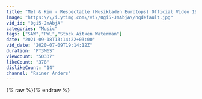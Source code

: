```yaml
---
title: "Mel & Kim - Respectable (Musikladen Eurotops) Official Video 1987"
image: "https:\/\/i.ytimg.com\/vi\/0gi5-JmAbjA\/hqdefault.jpg"
vid_id: "0gi5-JmAbjA"
categories: "Music"
tags: ["SAW","PWL","Stock Aitken Waterman"]
date: "2021-09-18T13:14:22+03:00"
vid_date: "2020-07-09T19:14:12Z"
duration: "PT3M6S"
viewcount: "50337"
likeCount: "378"
dislikeCount: "14"
channel: "Rainer Anders"
---
```

{% raw %}{% endraw %}
